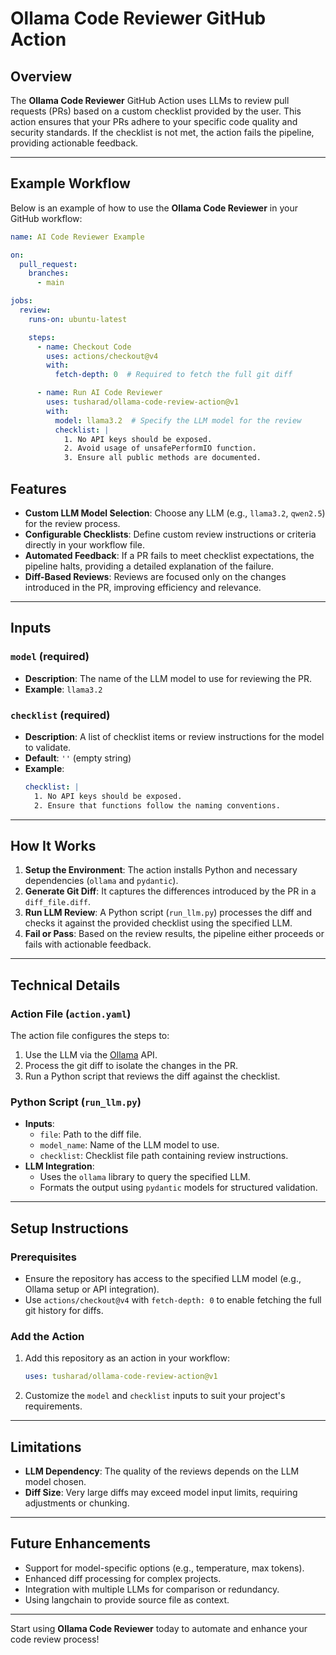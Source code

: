 # Ollama Code Reviewer GitHub Action

## Overview

The **Ollama Code Reviewer** GitHub Action uses LLMs to review pull requests (PRs) based on a custom checklist provided by the user. 
This action ensures that your PRs adhere to your specific code quality and security standards. If the checklist is not met, 
the action fails the pipeline, providing actionable feedback.

---

## Example Workflow

Below is an example of how to use the **Ollama Code Reviewer** in your GitHub workflow:

```yaml
name: AI Code Reviewer Example

on:
  pull_request:
    branches:
      - main

jobs:
  review:
    runs-on: ubuntu-latest

    steps:
      - name: Checkout Code
        uses: actions/checkout@v4
        with:
          fetch-depth: 0  # Required to fetch the full git diff

      - name: Run AI Code Reviewer
        uses: tusharad/ollama-code-review-action@v1
        with:
          model: llama3.2  # Specify the LLM model for the review
          checklist: |
            1. No API keys should be exposed.
            2. Avoid usage of unsafePerformIO function.
            3. Ensure all public methods are documented.
```


## Features

- **Custom LLM Model Selection**: Choose any LLM (e.g., `llama3.2`, `qwen2.5`) for the review process.
- **Configurable Checklists**: Define custom review instructions or criteria directly in your workflow file.
- **Automated Feedback**: If a PR fails to meet checklist expectations, the pipeline halts, providing a detailed explanation of the failure.
- **Diff-Based Reviews**: Reviews are focused only on the changes introduced in the PR, improving efficiency and relevance.

---

## Inputs

### `model` (required)
- **Description**: The name of the LLM model to use for reviewing the PR.
- **Example**: `llama3.2`

### `checklist` (required)
- **Description**: A list of checklist items or review instructions for the model to validate.
- **Default**: `''` (empty string)
- **Example**:
  ```yaml
  checklist: |
    1. No API keys should be exposed.
    2. Ensure that functions follow the naming conventions.
  ```

---

## How It Works

1. **Setup the Environment**: The action installs Python and necessary dependencies (`ollama` and `pydantic`).
2. **Generate Git Diff**: It captures the differences introduced by the PR in a `diff_file.diff`.
3. **Run LLM Review**: A Python script (`run_llm.py`) processes the diff and checks it against the provided checklist using the specified LLM.
4. **Fail or Pass**: Based on the review results, the pipeline either proceeds or fails with actionable feedback.

---

## Technical Details

### Action File (`action.yaml`)

The action file configures the steps to:
1. Use the LLM via the [Ollama](https://github.com/pydantic/ollama) API.
2. Process the git diff to isolate the changes in the PR.
3. Run a Python script that reviews the diff against the checklist.

### Python Script (`run_llm.py`)

- **Inputs**:
  - `file`: Path to the diff file.
  - `model_name`: Name of the LLM model to use.
  - `checklist`: Checklist file path containing review instructions.
- **LLM Integration**:
  - Uses the `ollama` library to query the specified LLM.
  - Formats the output using `pydantic` models for structured validation.

---

## Setup Instructions

### Prerequisites

- Ensure the repository has access to the specified LLM model (e.g., Ollama setup or API integration).
- Use `actions/checkout@v4` with `fetch-depth: 0` to enable fetching the full git history for diffs.

### Add the Action

1. Add this repository as an action in your workflow:
   ```yaml
   uses: tusharad/ollama-code-review-action@v1
   ```
2. Customize the `model` and `checklist` inputs to suit your project's requirements.

---

## Limitations

- **LLM Dependency**: The quality of the reviews depends on the LLM model chosen.
- **Diff Size**: Very large diffs may exceed model input limits, requiring adjustments or chunking.

---

## Future Enhancements

- Support for model-specific options (e.g., temperature, max tokens).
- Enhanced diff processing for complex projects.
- Integration with multiple LLMs for comparison or redundancy.
- Using langchain to provide source file as context.

---

Start using **Ollama Code Reviewer** today to automate and enhance your code review process!
